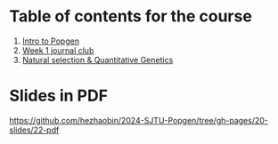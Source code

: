 # Table of contents for the course

1. [Intro to Popgen](Lecture-1-intro/index.html)
2. [Week 1 journal club](Week-1-JC-Novembre-2008/index.html)
3. [Natural selection & Quantitative Genetics](https://iowa-my.sharepoint.com/:p:/g/personal/bhe2_uiowa_edu/EchALtL7xsZEqYD2bgmCMIgB_ziD3USTKt99-LEpBsQEOw?e=qV2Sfg)

# Slides in PDF
<https://github.com/hezhaobin/2024-SJTU-Popgen/tree/gh-pages/20-slides/22-pdf>

